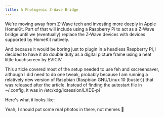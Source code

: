 ```yaml
---
title: A Photogenic Z-Wave Bridge
---
```


We're moving away from Z-Wave tech and investing more deeply in Apple HomeKit. Part of that will include using a Raspberry Pi to act as a Z-Wave bridge until we (eventually) replace the Z-Wave devices with devices supported by HomeKit natively.



And because it would be boring just to plugin in a headless Raspberry Pi, I decided to have it do double duty as a digital picture frame using a neat little touchscreen by EVICIV.



This article covered most of the setup needed to use feh and xscreensaver, although I did need to do one tweak, probably because I am running a relatively new version of Raspbian (Raspbian GNU/Linux 10 (buster)) that was released after the article. Instead of finding the autostart file in ~/.config, it was in /etc/xdg/lxsession/LXDE-pi



Here's what it looks like:







Yeah, I should put some real photos in there, not memes 🙂
